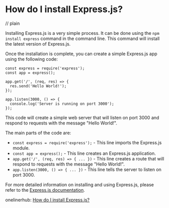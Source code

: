 # How do I install Express.js?
// plain

Installing Express.js is a very simple process. It can be done using the ```npm install express``` command in the command line. This command will install the latest version of Express.js.

Once the installation is complete, you can create a simple Express.js app using the following code:
```
const express = require('express');
const app = express();

app.get('/', (req, res) => {
  res.send('Hello World!');
});

app.listen(3000, () => {
  console.log('Server is running on port 3000');
});
```
This code will create a simple web server that will listen on port 3000 and respond to requests with the message "Hello World!".

The main parts of the code are:
* `const express = require('express');` - This line imports the Express.js module.
* `const app = express();` - This line creates an Express.js application.
* `app.get('/', (req, res) => { ... })` - This line creates a route that will respond to requests with the message "Hello World!".
* `app.listen(3000, () => { ... })` - This line tells the server to listen on port 3000.

For more detailed information on installing and using Express.js, please refer to the [Express.js documentation](https://expressjs.com/en/starter/installing.html).

onelinerhub: [How do I install Express.js?](https://onelinerhub.com/expressjs/how-do-i-install-express-js)